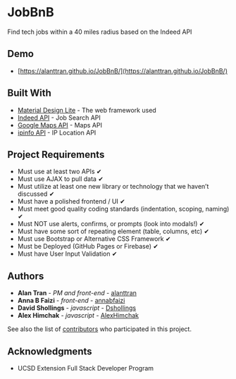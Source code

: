 # JobBnB

Find tech jobs within a 40 miles radius based on the Indeed API

## Demo

* [https://alanttran.github.io/JobBnB/](https://alanttran.github.io/JobBnB/) 

## Built With

* [Material Design Lite](https://getmdl.io/) - The web framework used
* [Indeed API](https://market.mashape.com/indeed/indeed) - Job Search API
* [Google Maps API](https://developers.google.com/maps/) - Maps API
* [ipinfo API](https://ipinfo.io') - IP Location API

## Project Requirements

* Must use at least two APIs ✔
* Must use AJAX to pull data ✔
* Must utilize at least one new library or technology that we haven’t discussed ✔
* Must have a polished frontend / UI ✔
* Must meet good quality coding standards (indentation, scoping, naming) ✔
* Must NOT use alerts, confirms, or prompts (look into modals!) ✔
* Must have some sort of repeating element (table, columns, etc) ✔
* Must use Bootstrap or Alternative CSS Framework ✔
* Must be Deployed (GitHub Pages or Firebase) ✔
* Must have User Input Validation ✔

## Authors

* **Alan Tran** - *PM and front-end* - [alanttran](https://github.com/alanttran)
* **Anna B Faizi** - *front-end* - [annabfaizi](https://github.com/annabfaizi)
* **David Shollings** - *javascript* - [Dshollings](https://github.com/Dshollings)
* **Alex Himchak** - *javascript* - [AlexHimchak](https://github.com/AlexHimchak)

See also the list of [contributors](https://github.com/alanttran/JobBnB/graphs/contributors) who participated in this project.

## Acknowledgments

* UCSD Extension Full Stack Developer Program 
